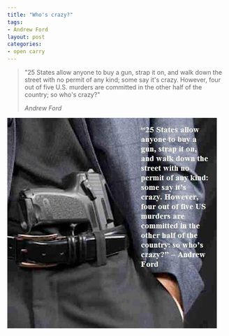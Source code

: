 ```yaml
---
title: "Who's crazy?"
tags:
- Andrew Ford
layout: post
categories:
- open carry
---
```


> "25 States allow anyone to buy a gun, strap it on, and walk down the street with no permit of any kind; some say it's crazy. However, four out of five U.S. murders are committed in the other half of the country; so who's crazy?"
>
> <cite>Andrew Ford</cite>

![Who's crazy?](/assets/img/20161213-25-states.jpg)
